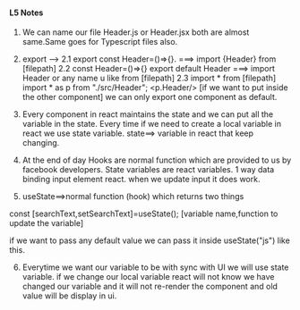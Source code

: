 #### L5 Notes ###

1. We can name our file Header.js or Header.jsx both are almost same.Same goes for Typescript files also.
2. export -->
  2.1 export const Header=()=>{}.  ===> import {Header} from [filepath]
  2.2 const Header=()=>{} export default Header ===>  import Header or any name u like from [filepath]
  2.3 import * from [filepath]
  import * as p from "./src/Header";
  <p.Header/> [if we want to put inside the other component]
  we can only export one component as default. 

3. Every component in react maintains the state and we can put all the variable in the state. Every time if we need to create a local variable in react we use state variable. state==> variable in react that keep changing.

4. At the end of day Hooks are normal function which are provided to us by facebook developers. State variables are react variables. 1 way data binding input element react. when we update input it does work.

5.   useState==>normal function (hook) which returns two things

const [searchText,setSearchText]=useState();  [variable name,function to update the variable]

if we want to pass any default value we can pass it inside useState("js") like this.

6. Everytime we want our variable to be with sync with UI we will use state variable. if we change our local variable react will not know we have changed our variable and it will not re-render the component and old value will be display in ui.